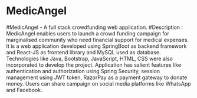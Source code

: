 # MedicAngel

#MedicAngel - A full stack crowdfunding web application.
#Description : 
MedicAngel enables users to launch a crowd funding campaign for marginalised community who need financial support for medical expenses. It is a web application developed using SpringBoot as backend framework and React-JS as frontend library and MySQL used as database. Technologies like Java, Bootstrap, JavaScript, HTML, CSS were also incorporated to develop the project. Application has salient features like authentication and authorization using Spring Security, session management using JWT token, RazorPay as a payment gateway to donate money. Users can share campaign on social media platforms like WhatsApp and Facebook.
